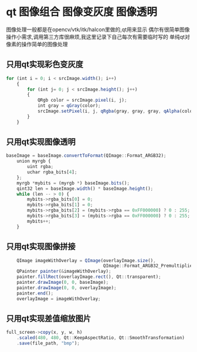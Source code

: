 # qt  图像组合  图像变灰度  图像透明

图像处理一般都是在opencv/vtk/itk/halcon里做的,qt用来显示
偶尔有很简单图像操作小需求,调用第三方库很麻烦,我这里记录下自己每次有需要临时写的
单纯qt对像素的操作简单的图像处理



## 只用qt实现彩色变灰度

```javascript
for (int i = 0; i < srcImage.width(); i++)
    {
        for (int j= 0; j < srcImage.height(); j++)
        {
            QRgb color = srcImage.pixel(i, j);
            int gray = qGray(color);
            srcImage.setPixel(i, j, qRgba(gray, gray, gray, qAlpha(color)));
        }
    }
```

## 只用qt实现图像透明	

```javascript
baseImage = baseImage.convertToFormat(QImage::Format_ARGB32);
    union myrgb {
        uint rgba;
        uchar rgba_bits[4];
    };
    myrgb *mybits = (myrgb *) baseImage.bits();
    qint32 len = baseImage.width() * baseImage.height();
    while (len -- > 0) {
        mybits->rgba_bits[0] = 0;
        mybits->rgba_bits[1] = 0;
        mybits->rgba_bits[2] = (mybits->rgba == 0xFF000000) ? 0 : 255;
        mybits->rgba_bits[3] = (mybits->rgba == 0xFF000000) ? 0 : 255;
        mybits++;
    }
```

## 只用qt实现图像拼接	

```javascript
    QImage imageWithOverlay = QImage(overlayImage.size(),
                                     QImage::Format_ARGB32_Premultiplied);
    QPainter painter(&imageWithOverlay);
    painter.fillRect(overlayImage.rect(), Qt::transparent);
    painter.drawImage(0, 0, baseImage);
    painter.drawImage(0, 0, overlayImage);
    painter.end();
    overlayImage = imageWithOverlay;
```

## 只用qt实现差值缩放图片

```javascript
full_screen->copy(x, y, w, h)
    .scaled(480, 480, Qt::KeepAspectRatio, Qt::SmoothTransformation)
    .save(file_path, "bmp");
```
